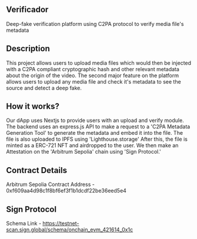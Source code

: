 
## Verificador
Deep-fake verification platform using C2PA protocol to verify media file's metadata

## Description
This project allows users to upload media files which would then be injected with a C2PA compliant cryptographic hash and other relevant metadata about the origin of the video.
The second major feature on the platform allows users to upload any media file and check it's metadata to see the source and detect a deep fake.

## How it works?
Our dApp uses Nextjs to provide users with an upload and verify module. The backend uses an express.js API to make a request to a 'C2PA Metadata Generation Tool' to generate the metadata and embed it into the file. The file is also uploaded to IPFS using 'Lighthouse.storage' After this, the file is minted as a ERC-721 NFT and airdropped to the user. We then make an Attestation on the 'Arbitrum Sepolia' chain using 'Sign Protocol.'

## Contract Details
Arbitrum Sepolia Contract Address - 0xf609aa4d98c1f8bf6ef3f1b1dcdf22be36eed5e4

## Sign Protocol
Schema Link - https://testnet-scan.sign.global/schema/onchain_evm_421614_0x1c
